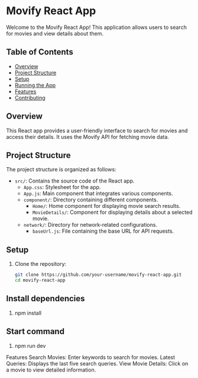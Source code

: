 # Movify React App

Welcome to the Movify React App! This application allows users to search for movies and view details about them.

## Table of Contents
- [Overview](#overview)
- [Project Structure](#project-structure)
- [Setup](#setup)
- [Running the App](#running-the-app)
- [Features](#features)
- [Contributing](#contributing)

## Overview
This React app provides a user-friendly interface to search for movies and access their details. It uses the Movify API for fetching movie data.

## Project Structure
The project structure is organized as follows:
- `src/`: Contains the source code of the React app.
  - `App.css`: Stylesheet for the app.
  - `App.js`: Main component that integrates various components.
  - `component/`: Directory containing different components.
    - `Home/`: Home component for displaying movie search results.
    - `MovieDetails/`: Component for displaying details about a selected movie.
  - `network/`: Directory for network-related configurations.
    - `baseUrl.js`: File containing the base URL for API requests.

## Setup
1. Clone the repository:
   ```bash
   git clone https://github.com/your-username/movify-react-app.git
   cd movify-react-app
   
## Install dependencies
1. npm install

## Start command 
1. npm run dev

Features
Search Movies: Enter keywords to search for movies.
Latest Queries: Displays the last five search queries.
View Movie Details: Click on a movie to view detailed information.
